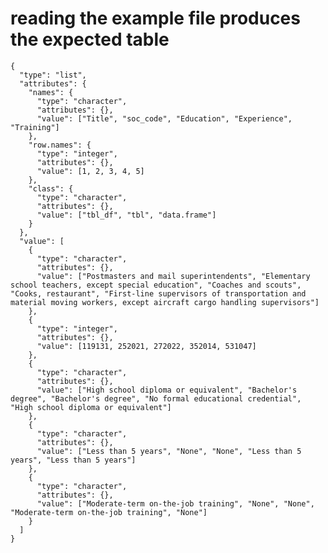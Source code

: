 # reading the example file produces the expected table

    {
      "type": "list",
      "attributes": {
        "names": {
          "type": "character",
          "attributes": {},
          "value": ["Title", "soc_code", "Education", "Experience", "Training"]
        },
        "row.names": {
          "type": "integer",
          "attributes": {},
          "value": [1, 2, 3, 4, 5]
        },
        "class": {
          "type": "character",
          "attributes": {},
          "value": ["tbl_df", "tbl", "data.frame"]
        }
      },
      "value": [
        {
          "type": "character",
          "attributes": {},
          "value": ["Postmasters and mail superintendents", "Elementary school teachers, except special education", "Coaches and scouts", "Cooks, restaurant", "First-line supervisors of transportation and material moving workers, except aircraft cargo handling supervisors"]
        },
        {
          "type": "integer",
          "attributes": {},
          "value": [119131, 252021, 272022, 352014, 531047]
        },
        {
          "type": "character",
          "attributes": {},
          "value": ["High school diploma or equivalent", "Bachelor's degree", "Bachelor's degree", "No formal educational credential", "High school diploma or equivalent"]
        },
        {
          "type": "character",
          "attributes": {},
          "value": ["Less than 5 years", "None", "None", "Less than 5 years", "Less than 5 years"]
        },
        {
          "type": "character",
          "attributes": {},
          "value": ["Moderate-term on-the-job training", "None", "None", "Moderate-term on-the-job training", "None"]
        }
      ]
    }

